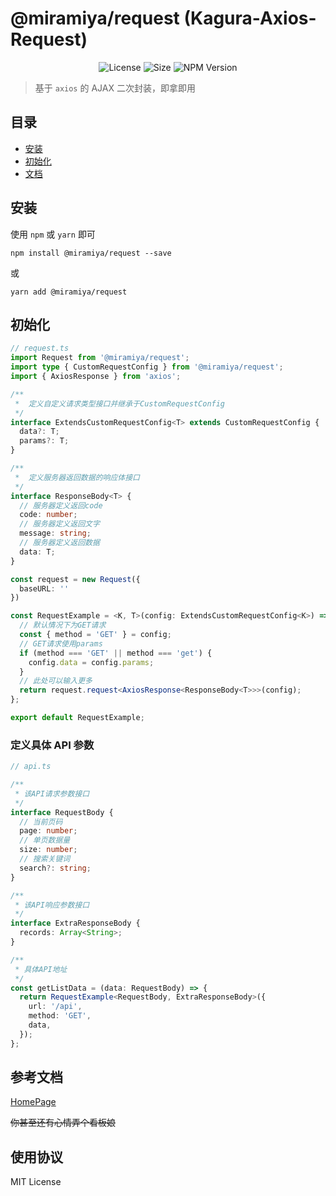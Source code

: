 # @miramiya/request (Kagura-Axios-Request)

<center>

![License](https://img.shields.io/github/license/imisty/kagura-axios-request)
![Size](https://img.shields.io/github/languages/code-size/imisty/kagura-axios-request)
![NPM Version](https://img.shields.io/npm/v/@miramiya/request)

</center>

> 基于 `axios` 的 AJAX 二次封装，即拿即用

## 目录

- [安装](#安装)
- [初始化](#初始化)
- [文档](#参考文档)

## 安装

使用 `npm` 或 `yarn` 即可

```
npm install @miramiya/request --save
```

或

```
yarn add @miramiya/request
```

## 初始化

```TypeScript
// request.ts
import Request from '@miramiya/request';
import type { CustomRequestConfig } from '@miramiya/request';
import { AxiosResponse } from 'axios';

/**
 *  定义自定义请求类型接口并继承于CustomRequestConfig
 */
interface ExtendsCustomRequestConfig<T> extends CustomRequestConfig {
  data?: T;
  params?: T;
}

/**
 *  定义服务器返回数据的响应体接口
 */
interface ResponseBody<T> {
  // 服务器定义返回code
  code: number;
  // 服务器定义返回文字
  message: string;
  // 服务器定义返回数据
  data: T;
}

const request = new Request({
  baseURL: ''
})

const RequestExample = <K, T>(config: ExtendsCustomRequestConfig<K>) => {
  // 默认情况下为GET请求
  const { method = 'GET' } = config;
  // GET请求使用params
  if (method === 'GET' || method === 'get') {
    config.data = config.params;
  }
  // 此处可以输入更多
  return request.request<AxiosResponse<ResponseBody<T>>>(config);
};

export default RequestExample;
```

### 定义具体 API 参数

```typescript
// api.ts

/**
 * 该API请求参数接口
 */
interface RequestBody {
  // 当前页码
  page: number;
  // 单页数据量
  size: number;
  // 搜索关键词
  search?: string;
}

/**
 * 该API响应参数接口
 */
interface ExtraResponseBody {
  records: Array<String>;
}

/**
 * 具体API地址
 */
const getListData = (data: RequestBody) => {
  return RequestExample<RequestBody, ExtraResponseBody>({
    url: '/api',
    method: 'GET',
    data,
  });
};
```

## 参考文档

[HomePage](https://imisty.github.io/Kagura-axios-request/)

~~你甚至还有心情弄个看板娘~~

## 使用协议

MIT License
